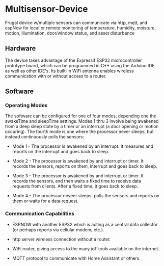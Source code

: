 # Multisensor-Device
Frugal device w/multiple sensors can communicate via http, mqtt, and espNow for local or remote monitoring of temperature, humidity, moisture, motion, illumination, door/window status, and asset disturbance

## Hardware
The device takes advantage of the Expressif ESP32 microcontroller prototype board, which can be programmed in C++ using the Arduino IDE as well as other IDE's.  Its built-in WiFi antenna enables wireless communication with or without access to a router.

## Software

### Operating Modes
The software can be configured for one of four modes, depending one the awakeTime and sleepTime settings.  Modes 1 thru 3 involve being awakened from a deep sleep state by a timer or an interrupt (a door opening or motion occuring).  The fourth mode is one where the processor never sleeps, but instead continuously polls the sensors:
  
  - Mode 1 - The processor is awakened by an interrupt. It measures and reports on the interrupt and goes back to sleep.

  - Mode 2 - The processor is awakened by and interrupt or timer. It records the sensors, reports on them, interrupt and goes back to sleep.

  - Mode 3 - The processor is awakened by and interrupt or timer. It records the sensors, and then waits a fixed time to receive data requests from clients.  After a fixed time, it goes back to sleep.

  - Mode 4 - The processor neveer sleeps. polls the sensors and reports on them or waits for a data request.

### Communication Capabilities

  - ESPNOW with another ESP32 which is acting as a central data collector (or perhaps reports via cellular modem, etc.).
    
  - http server wireless connection without a router.
    
  - WiFi router, giving access to the many ioT tools available on the internet.
    
  - MQTT protocol to communicate with Home Assistant or others.
 
